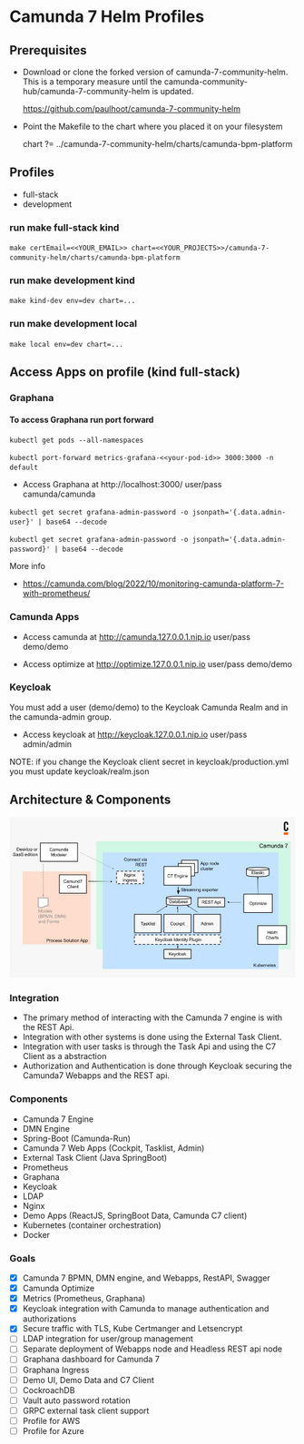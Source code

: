 # Camunda 7 Helm Profiles

## Prerequisites
- Download or clone the forked version of camunda-7-community-helm. This is a temporary measure until the camunda-community-hub/camunda-7-community-helm is updated.

  https://github.com/paulhoot/camunda-7-community-helm

- Point the Makefile to the chart where you placed it on your filesystem

  chart ?= ../camunda-7-community-helm/charts/camunda-bpm-platform


## Profiles

- full-stack
- development

### run make full-stack kind

`make certEmail=<<YOUR_EMAIL>> chart=<<YOUR_PROJECTS>>/camunda-7-community-helm/charts/camunda-bpm-platform`

### run make development kind

`make kind-dev env=dev chart=...`

### run make development local

`make local env=dev chart=...`


## Access Apps on profile (kind full-stack)

### Graphana

#### To access Graphana run port forward

`kubectl get pods --all-namespaces`

`kubectl port-forward metrics-grafana-<<your-pod-id>> 3000:3000 -n default`

* Access Graphana at http://localhost:3000/ user/pass camunda/camunda

`kubectl get secret grafana-admin-password -o jsonpath='{.data.admin-user}' | base64 --decode`

`kubectl get secret grafana-admin-password -o jsonpath='{.data.admin-password}' | base64 --decode`

More info
- https://camunda.com/blog/2022/10/monitoring-camunda-platform-7-with-prometheus/

### Camunda Apps
* Access camunda at http://camunda.127.0.0.1.nip.io user/pass demo/demo

* Access optimize at http://optimize.127.0.0.1.nip.io user/pass demo/demo

### Keycloak

You must add a user (demo/demo) to the Keycloak Camunda Realm and in the camunda-admin group.

* Access keycloak at http://keycloak.127.0.0.1.nip.io user/pass admin/admin   

NOTE: if you change the Keycloak client secret in keycloak/production.yml you must update keycloak/realm.json

## Architecture & Components

![C7 Architecture & Components](https://raw.githubusercontent.com/camunda-community-hub/camunda-7-helm-profiles/44e176e1be9ed8149270973c235aaa4f119ce9cb/static/c7-components.jpg)

### Integration
- The primary method of interacting with the Camunda 7 engine is with the REST Api.
- Integration with other systems is done using the External Task Client.
- Integration with user tasks is through the Task Api and using the C7 Client as a abstraction
- Authorization and Authentication is done through Keycloak securing the Camunda7 Webapps and the REST api.

### Components
- Camunda 7 Engine
- DMN Engine
- Spring-Boot (Camunda-Run)
- Camunda 7 Web Apps (Cockpit, Tasklist, Admin)
- External Task Client (Java SpringBoot)
- Prometheus
- Graphana
- Keycloak
- LDAP
- Nginx
- Demo Apps (ReactJS, SpringBoot Data, Camunda C7 client)
- Kubernetes (container orchestration)
- Docker

### Goals
- [X] Camunda 7 BPMN, DMN engine, and Webapps, RestAPI, Swagger
- [X] Camunda Optimize
- [X] Metrics (Prometheus, Graphana)
- [X] Keycloak integration with Camunda to manage authentication and authorizations
- [X] Secure traffic with TLS, Kube Certmanger and Letsencrypt
- [ ] LDAP integration for user/group management
- [ ] Separate deployment of Webapps node and Headless REST api node  
- [ ] Graphana dashboard for Camunda 7
- [ ] Graphana Ingress
- [ ] Demo UI, Demo Data and C7 Client
- [ ] CockroachDB
- [ ] Vault auto password rotation
- [ ] GRPC external task client support
- [ ] Profile for AWS
- [ ] Profile for Azure
